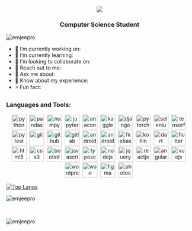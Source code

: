 <h1 align="center"><img src="https://i0.wp.com/aromacorners.com/wp-content/uploads/2019/12/momen-gola.png"></h1>
<h3 align="center">Computer Science Student</h3>

<p align="left"> <img src="https://komarev.com/ghpvc/?username=emjeepro&label=Profile%20views&color=0e75b6&style=flat" alt="emjeepro" /> </p>

<!---
[![trophy](https://github-profile-trophy.vercel.app/?username=emjeepro&theme=onedark&row=1&column=8&margin-w=3&margin-h=3)](https://github.com/ryo-ma/github-profile-trophy)
--->

- 🔭 I’m currently working on:
- 🌱 I’m currently learning:
- 👯 I’m looking to collaborate on:
- 📧 Reach out to me:
- 💬 Ask me about:
- 📄 Know about my experience:
- ⚡ Fun fact:


<!---
<h3 align="left">Connect with me:</h3>
<p align="left">
<a href="#" target="blank"><img align="center" src="#" alt="emjeepro" height="30" width="40" /></a>
<a href="#" target="blank"><img align="center" src="#" alt="emjeepro" height="30" width="40" /></a>
</p>
--->


<h3 align="left">Languages and Tools:</h3>
<p align="center">
  
  <a href="https://en.wikipedia.org/wiki/Python_(programming_language)" target="_blank" rel="noreferrer"> 
    <img src="https://cdn.jsdelivr.net/gh/devicons/devicon/icons/python/python-original.svg" alt="python" width="40" height="40"/></a>&nbsp;

  <a href="https://en.wikipedia.org/wiki/Pandas_(software)" target="_blank" rel="noreferrer"> 
    <img src="https://cdn.jsdelivr.net/gh/devicons/devicon/icons/pandas/pandas-original.svg" alt="pandas" width="40" height="40"/></a>&nbsp;

  <a href="https://en.wikipedia.org/wiki/NumPy" target="_blank" rel="noreferrer"> 
    <img src="https://cdn.jsdelivr.net/gh/devicons/devicon/icons/numpy/numpy-original.svg" alt="numpy" width="40" height="40"/></a>&nbsp;  

  <a href="https://en.wikipedia.org/wiki/Project_Jupyter" target="_blank" rel="noreferrer"> 
    <img src="https://cdn.jsdelivr.net/gh/devicons/devicon/icons/jupyter/jupyter-original-wordmark.svg" alt="jupyter" width="40" height="40"/></a>&nbsp;

  <a href="https://en.wikipedia.org/wiki/Anaconda_(Python_distribution)" target="_blank" rel="noreferrer"> 
    <img src="https://cdn.jsdelivr.net/gh/devicons/devicon/icons/anaconda/anaconda-original.svg" alt="anaconda" width="40" height="40"/></a>&nbsp;
  
  <a href="https://en.wikipedia.org/wiki/Kaggle" target="_blank" rel="noreferrer"> 
    <img src="https://cdn.jsdelivr.net/gh/devicons/devicon/icons/kaggle/kaggle-original.svg" alt="kaggle" width="40" height="40"/></a>&nbsp;
  
  <a href="https://en.wikipedia.org/wiki/Django_(web_framework)" target="_blank" rel="noreferrer"> 
    <img src="https://cdn.jsdelivr.net/gh/devicons/devicon/icons/django/django-plain.svg" alt="django" width="40" height="40"/></a>&nbsp;
  
  <a href="https://en.wikipedia.org/wiki/PyTorch" target="_blank" rel="noreferrer"> 
    <img src="https://cdn.jsdelivr.net/gh/devicons/devicon/icons/pytorch/pytorch-original.svg" alt="pytorch" width="40" height="40"/></a>&nbsp;
  
  <a href="https://en.wikipedia.org/wiki/Selenium_(software)" target="_blank" rel="noreferrer"> 
    <img src="https://cdn.jsdelivr.net/gh/devicons/devicon/icons/selenium/selenium-original.svg" alt="selenium" width="40" height="40"/></a>&nbsp;
  
  <a href="https://en.wikipedia.org/wiki/TensorFlow" target="_blank" rel="noreferrer"> 
    <img src="https://cdn.jsdelivr.net/gh/devicons/devicon/icons/tensorflow/tensorflow-original.svg" alt="tensorflow" width="40" height="40"/></a>&nbsp;
  
  <a href="https://en.wikipedia.org/wiki/Pytest" target="_blank" rel="noreferrer"> 
    <img src="https://cdn.jsdelivr.net/gh/devicons/devicon/icons/pytest/pytest-original.svg" alt="pytest" width="40" height="40"/></a>&nbsp;
  
  <a href="https://en.wikipedia.org/wiki/Git" target="_blank" rel="noreferrer"> 
    <img src="https://cdn.jsdelivr.net/gh/devicons/devicon/icons/git/git-original.svg" alt="git" width="40" height="40"/></a>&nbsp;
  
  <a href="https://en.wikipedia.org/wiki/GitHub" target="_blank" rel="noreferrer"> 
    <img src="https://cdn.jsdelivr.net/gh/devicons/devicon/icons/github/github-original.svg" alt="github" width="40" height="40"/></a>&nbsp;
  
  <a href="https://en.wikipedia.org/wiki/GitLab" target="_blank" rel="noreferrer"> 
    <img src="https://cdn.jsdelivr.net/gh/devicons/devicon/icons/gitlab/gitlab-original-wordmark.svg" alt="gitlab" width="40" height="40"/></a>&nbsp;
  
  <a href="https://en.wikipedia.org/wiki/Android_(operating_system)" target="_blank" rel="noreferrer"> 
    <img src="https://cdn.jsdelivr.net/gh/devicons/devicon/icons/android/android-original-wordmark.svg" alt="android" width="40" height="40"/></a>&nbsp;
  
  <a href="https://en.wikipedia.org/wiki/Android_Studio" target="_blank" rel="noreferrer"> 
    <img src="https://cdn.jsdelivr.net/gh/devicons/devicon/icons/androidstudio/androidstudio-original.svg" alt="androidstudio" width="40" height="40"/></a>&nbsp;
  
  <a href="https://en.wikipedia.org/wiki/Firebase" target="_blank" rel="noreferrer"> 
    <img src="https://cdn.jsdelivr.net/gh/devicons/devicon/icons/firebase/firebase-plain.svg" alt="firebase" width="40" height="40"/></a>&nbsp;
  
  <a href="https://en.wikipedia.org/wiki/Kotlin_(programming_language)" target="_blank" rel="noreferrer"> 
    <img src="https://cdn.jsdelivr.net/gh/devicons/devicon/icons/kotlin/kotlin-original.svg" alt="kotlin" width="40" height="40"/></a>&nbsp;
  
  <a href="https://en.wikipedia.org/wiki/Dart_(programming_language)" target="_blank" rel="noreferrer"> 
    <img src="https://cdn.jsdelivr.net/gh/devicons/devicon/icons/dart/dart-original.svg" alt="dart" width="40" height="40"/></a>&nbsp;
  
  <a href="https://en.wikipedia.org/wiki/Flutter_(software)" target="_blank" rel="noreferrer"> 
    <img src="https://cdn.jsdelivr.net/gh/devicons/devicon/icons/flutter/flutter-original.svg" alt="flutter" width="40" height="40"/></a>&nbsp;
  
  <a href="https://en.wikipedia.org/wiki/HTML" target="_blank" rel="noreferrer">
    <img src="https://cdn.jsdelivr.net/gh/devicons/devicon/icons/html5/html5-original-wordmark.svg" alt="html5" width="40" height="40"/></a>&nbsp;
  
  <a href="https://en.wikipedia.org/wiki/CSS" target="_blank" rel="noreferrer"> 
    <img src="https://cdn.jsdelivr.net/gh/devicons/devicon/icons/css3/css3-original-wordmark.svg" alt="css3" width="40" height="40"/></a>&nbsp;
  
  <a href="https://en.wikipedia.org/wiki/Bootstrap_(front-end_framework)" target="_blank" rel="noreferrer"> 
    <img src="https://cdn.jsdelivr.net/gh/devicons/devicon/icons/bootstrap/bootstrap-original-wordmark.svg" alt="bootstrap" width="40" height="40"/></a>&nbsp;
  
  <a href="https://en.wikipedia.org/wiki/JavaScript" target="_blank" rel="noreferrer">
    <img src="https://cdn.jsdelivr.net/gh/devicons/devicon/icons/javascript/javascript-original.svg" alt="javascript" width="40" height="40"/></a>&nbsp;
  
  <a href="https://en.wikipedia.org/wiki/TypeScript" target="_blank" rel="noreferrer">
    <img src="https://cdn.jsdelivr.net/gh/devicons/devicon/icons/typescript/typescript-original.svg" alt="typescript" width="40" height="40"/></a>&nbsp;
  
  <a href="https://en.wikipedia.org/wiki/Node.js" target="_blank" rel="noreferrer">
    <img src="https://cdn.jsdelivr.net/gh/devicons/devicon/icons/nodejs/nodejs-original.svg" alt="nodejs" width="40" height="40"/></a>&nbsp;
  
  <a href="https://en.wikipedia.org/wiki/JQuery" target="_blank" rel="noreferrer">
    <img src="https://cdn.jsdelivr.net/gh/devicons/devicon/icons/jquery/jquery-original-wordmark.svg" alt="jquery" width="40" height="40"/></a>&nbsp;
  
  <a href="https://en.wikipedia.org/wiki/React_(JavaScript_library)" target="_blank" rel="noreferrer"> 
    <img src="https://cdn.jsdelivr.net/gh/devicons/devicon/icons/react/react-original.svg" alt="reactjs" width="40" height="40"/></a>&nbsp;
  
  <a href="https://en.wikipedia.org/wiki/AngularJS" target="_blank" rel="noreferrer">
    <img src="https://cdn.jsdelivr.net/gh/devicons/devicon/icons/angularjs/angularjs-original.svg" alt="angularjs" width="40" height="40"/></a>&nbsp;
  
  <a href="https://en.wikipedia.org/wiki/Vue.js" target="_blank" rel="noreferrer">
    <img src="https://cdn.jsdelivr.net/gh/devicons/devicon/icons/vuejs/vuejs-original-wordmark.svg" alt="vuejs" width="40" height="40"/></a>&nbsp;
  
  <a href="https://en.wikipedia.org/wiki/WordPress" target="_blank" rel="noreferrer"> 
    <img src="https://cdn.jsdelivr.net/gh/devicons/devicon/icons/wordpress/wordpress-original.svg" alt="wordpress" width="40" height="40"/></a>&nbsp;
  
  <a href="https://en.wikipedia.org/wiki/WooCommerce" target="_blank" rel="noreferrer"> 
    <img src="https://cdn.jsdelivr.net/gh/devicons/devicon/icons/woocommerce/woocommerce-original-wordmark.svg" alt="woo" width="40" height="40"/></a>&nbsp;
  
  <a href="https://en.wikipedia.org/wiki/Figma_(software)" target="_blank" rel="noreferrer"> 
    <img src="https://cdn.jsdelivr.net/gh/devicons/devicon/icons/figma/figma-original.svg" alt="figma" width="40" height="40"/></a>&nbsp;
  
  <a href="https://en.wikipedia.org/wiki/Adobe_Photoshop" target="_blank" rel="noreferrer"> 
    <img src="https://cdn.jsdelivr.net/gh/devicons/devicon/icons/photoshop/photoshop-plain.svg" alt="photoshop" width="40" height="40"/></a>&nbsp;

</p>

<!---
  icons from: https://devicon.dev/
--->

[![Top Langs](https://github-readme-stats.vercel.app/api/top-langs/?username=emjeepro&layout=compact&align=center)](https://github.com/emjeepro/github-readme-stats)
<p align="center">&nbsp;<img align="left" src="https://github-readme-stats.vercel.app/api?username=emjeepro&show_icons=true&locale=en" alt="emjeepro" /></p>
<br>
<p align="center"><img align="left" src="https://github-readme-streak-stats.herokuapp.com/?user=emjeepro&" alt="emjeepro" /></p>

<!---
emjeepro/emjeepro is a ✨ special ✨ repository because its `README.md` (this file) appears on your GitHub profile.
You can click the Preview link to take a look at your changes.
--->
